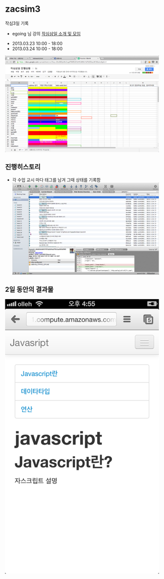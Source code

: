 zacsim3
=======


작심3일 기록

* egoing 님 강의
[작심삼일 소개 및 모임](http://onoffmix.com/event/13479?fb_action_ids=10200386921488380&fb_action_types=og.likes&fb_source=aggregation&fb_aggregation_id=246965925417366)
-  2013.03.23 10:00 - 18:00
-  2013.03.24 10:00 - 18:00

![작심3일 시작](./images/start.png "공동공부")

## 진행히스토리
-  각 수업 교시 마다 태그를 남겨 그때 상태를 기록함
![작심3일 history](./images/history_log.png "공동공부")


## 2일 동안의 결과물
![작심3일 결과](./images/complete_mobiles.png "공동공부")